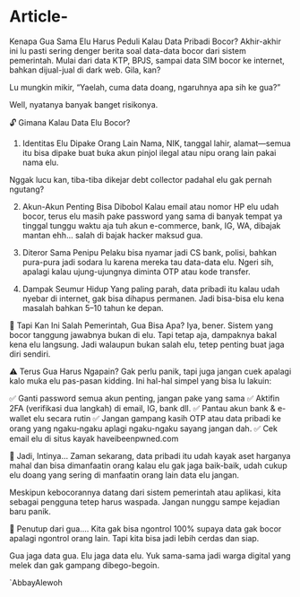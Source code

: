 # Article-

Kenapa Gua Sama Elu Harus Peduli Kalau Data Pribadi Bocor?
Akhir-akhir ini lu pasti sering denger berita soal data-data bocor dari sistem pemerintah. Mulai dari data KTP, BPJS, sampai data SIM bocor ke internet, bahkan dijual-jual di dark web. Gila, kan?

Lu mungkin mikir, “Yaelah, cuma data doang, ngaruhnya apa sih ke gua?”

Well, nyatanya banyak banget risikonya.

🔓 Gimana Kalau Data Elu Bocor?
1. Identitas Elu Dipake Orang Lain
Nama, NIK, tanggal lahir, alamat—semua itu bisa dipake buat buka akun pinjol ilegal atau nipu orang lain pakai nama elu.

Nggak lucu kan, tiba-tiba dikejar debt collector padahal elu gak pernah ngutang?

2. Akun-Akun Penting Bisa Dibobol
Kalau email atau nomor HP elu udah bocor, terus elu masih pake password yang sama di banyak tempat ya tinggal tunggu waktu aja tuh akun e-commerce, bank, IG, WA, dibajak mantan ehh... salah di bajak hacker maksud gua.

3. Diteror Sama Penipu
Pelaku bisa nyamar jadi CS bank, polisi, bahkan pura-pura jadi sodara lu karena mereka tau data-data elu. Ngeri sih, apalagi kalau ujung-ujungnya diminta OTP atau kode transfer.

4. Dampak Seumur Hidup
Yang paling parah, data pribadi itu kalau udah nyebar di internet, gak bisa dihapus permanen. Jadi bisa-bisa elu kena masalah bahkan 5–10 tahun ke depan.

🤔 Tapi Kan Ini Salah Pemerintah, Gua Bisa Apa?
Iya, bener. Sistem yang bocor tanggung jawabnya bukan di elu. Tapi tetap aja, dampaknya bakal kena elu langsung. Jadi walaupun bukan salah elu, tetep penting buat jaga diri sendiri.

⚠️ Terus Gua Harus Ngapain?
Gak perlu panik, tapi juga jangan cuek apalagi kalo muka elu pas-pasan kidding. Ini hal-hal simpel yang bisa lu lakuin:

✅ Ganti password semua akun penting, jangan pake yang sama
✅ Aktifin 2FA (verifikasi dua langkah) di email, IG, bank dll.
✅ Pantau akun bank & e-wallet elu secara rutin
✅ Jangan gampang kasih OTP atau data pribadi ke orang yang ngaku-ngaku aplagi ngaku-ngaku sayang jangan dah.
✅ Cek email elu di situs kayak haveibeenpwned.com

💬 Jadi, Intinya…
Zaman sekarang, data pribadi itu udah kayak aset harganya mahal dan bisa dimanfaatin orang kalau elu gak jaga baik-baik, udah cukup elu doang yang sering di manfaatin orang lain data elu jangan.

Meskipun kebocorannya datang dari sistem pemerintah atau aplikasi, kita sebagai pengguna tetep harus waspada. Jangan nunggu sampe kejadian baru panik.


🚨 Penutup dari gua....
Kita gak bisa ngontrol 100% supaya data gak bocor apalagi ngontrol orang lain. Tapi kita bisa jadi lebih cerdas dan siap.

Gua jaga data gua. Elu jaga data elu. Yuk sama-sama jadi warga digital yang melek dan gak gampang dibego-begoin.

`AbbayAlewoh
